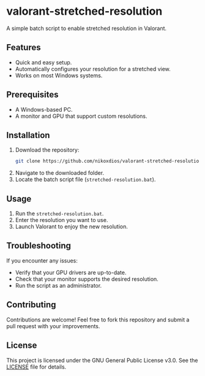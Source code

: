 # valorant-stretched-resolution

A simple batch script to enable stretched resolution in Valorant.

## Features
- Quick and easy setup.
- Automatically configures your resolution for a stretched view.
- Works on most Windows systems.

## Prerequisites
- A Windows-based PC.
- A monitor and GPU that support custom resolutions.

## Installation
1. Download the repository:
    ```bash
    git clone https://github.com/nikoxdios/valorant-stretched-resolution.git
    ```
2. Navigate to the downloaded folder.
3. Locate the batch script file (`stretched-resolution.bat`).

## Usage
1. Run the `stretched-resolution.bat`.
2. Enter the resolution you want to use.
3. Launch Valorant to enjoy the new resolution.

## Troubleshooting
If you encounter any issues:
- Verify that your GPU drivers are up-to-date.
- Check that your monitor supports the desired resolution.
- Run the script as an administrator.

## Contributing
Contributions are welcome! Feel free to fork this repository and submit a pull request with your improvements.

## License
This project is licensed under the GNU General Public License v3.0. See the [LICENSE](LICENSE) file for details.

